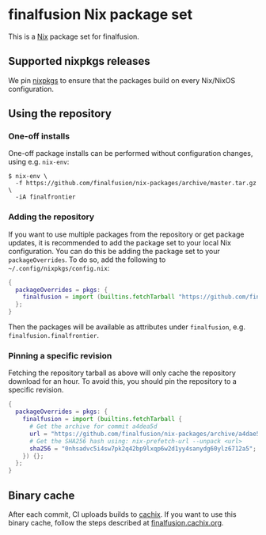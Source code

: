 # finalfusion Nix package set

This is a [Nix](https://nixos.org/nix/) package set for finalfusion.

## Supported nixpkgs releases

We pin [nixpkgs](https://github.com/NixOS/nixpkgs) to ensure that the
packages build on every Nix/NixOS configuration.

## Using the repository

### One-off installs

One-off package installs can be performed without configuration
changes, using e.g. `nix-env`:

~~~shell
$ nix-env \
  -f https://github.com/finalfusion/nix-packages/archive/master.tar.gz \
  -iA finalfrontier
~~~

### Adding the repository

If you want to use multiple packages from the repository or get
package updates, it is recommended to add the package set to your
local Nix configuration. You can do this be adding the package set to
your `packageOverrides`. To do so, add the following to
`~/.config/nixpkgs/config.nix`:

~~~nix
{
  packageOverrides = pkgs: {
    finalfusion = import (builtins.fetchTarball "https://github.com/finalfusion/nix-packages/archive/master.tar.gz") {};
  };
}
~~~

Then the packages will be available as attributes under `finalfusion`,
e.g. `finalfusion.finalfrontier`.

### Pinning a specific revision

Fetching the repository tarball as above will only cache the
repository download for an hour. To avoid this, you should pin the
repository to a specific revision.

~~~nix
{
  packageOverrides = pkgs: {
    finalfusion = import (builtins.fetchTarball {
      # Get the archive for commit a4dea5d
      url = "https://github.com/finalfusion/nix-packages/archive/a4dae5d6c3b62ca9b91c786d9abc1ffe12aa6aff.tar.gz";
      # Get the SHA256 hash using: nix-prefetch-url --unpack <url>
      sha256 = "0nhsadvc5i4sw7pk2q42bp9lxqp6w2d1yy4sanydg60ylz6712a5";
    }) {};
  };
}
~~~

## Binary cache

After each commit, CI uploads builds to
[cachix](https://cachix.org/). If you want to use this binary cache,
follow the steps described at
[finalfusion.cachix.org](https://finalfusion.cachix.org/).
